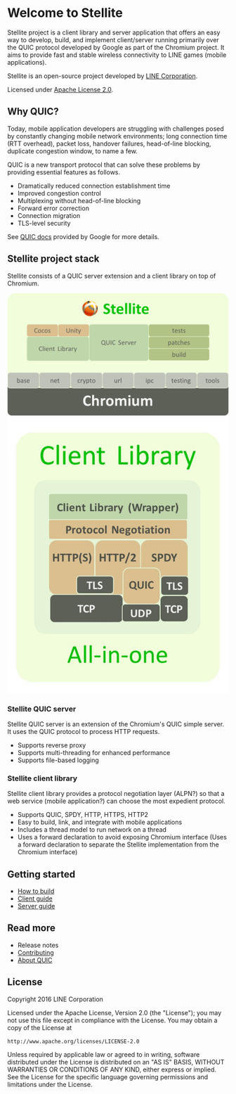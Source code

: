 # Welcome to Stellite

Stellite project is a client library and server application that offers an easy way to develop, build, and implement client/server running primarily over the QUIC protocol developed by Google as part of the Chromium project. It aims to provide fast and stable wireless connectivity to LINE games (mobile applications).

Stellite is an open-source project developed by [LINE Corporation](http://linecorp.com/en/).

Licensed under [Apache License 2.0](http://www.apache.org/licenses/LICENSE-2.0).

## Why QUIC?

Today, mobile application developers are struggling with challenges posed by constantly changing mobile network environments; long connection time (RTT overhead), packet loss, handover failures, head-of-line blocking, duplicate congestion window, to name a few.

QUIC is a new transport protocol that can solve these problems by providing essential features as follows.

* Dramatically reduced connection establishment time
* Improved congestion control
* Multiplexing without head-of-line blocking
* Forward error correction
* Connection migration
* TLS-level security

See [QUIC docs](https://www.chromium.org/quic) provided by Google for more details.

## Stellite project stack

Stellite consists of a QUIC server extension and a client library on top of Chromium.


<img src="./res/architecture_stellite.png">

<img src="./res/architecture_client.jpg">


### Stellite QUIC server

Stellite QUIC server is an extension of the Chromium's QUIC simple server. It uses the QUIC protocol to process HTTP requests.

* Supports reverse proxy
* Supports multi-threading for enhanced performance
* Supports file-based logging

### Stellite client library

Stellite client library provides a protocol negotiation layer (ALPN?) so that a web service (mobile application?) can choose the most expedient protocol.

* Supports QUIC, SPDY, HTTP, HTTPS, HTTP2
* Easy to build, link, and integrate with mobile applications
* Includes a thread model to run network on a thread
* Uses a forward declaration to avoid exposing Chromium interface (Uses a forward declaration to separate the Stellite implementation from the Chromium interface)

## Getting started

* [How to build](./BUILD.md)
* [Client guide](./CLIENT_GUIDE.md)
* [Server guide](./SERVER_GUIDE.md)

## Read more

* Release notes
* [Contributing](./CONTRIBUTE.md)
* [About QUIC](https://www.chromium.org/quic)


## License

Copyright 2016 LINE Corporation

Licensed under the Apache License, Version 2.0 (the "License");
you may not use this file except in compliance with the License.
You may obtain a copy of the License at

    http://www.apache.org/licenses/LICENSE-2.0

Unless required by applicable law or agreed to in writing, software
distributed under the License is distributed on an "AS IS" BASIS,
WITHOUT WARRANTIES OR CONDITIONS OF ANY KIND, either express or implied.
See the License for the specific language governing permissions and
limitations under the License.
